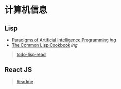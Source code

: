 # 计算机信息
## Lisp
- [Paradigms of Artificial Intelligence Programming](https://github.com/keer2345/reading-notes/tree/main/it/PAIP) *ing*
- [The Common Lisp Cookbook](https://github.com/keer2345/reading-notes/tree/main/it/the-common-lisp-cookbook) *ing*

> [todo-lisp-read](https://github.com/keer2345/reading-notes/tree/main/it/todo/lisp.md)

## React JS
> [Readme](https://github.com/keer2345/reading-notes/tree/main/it/react)
